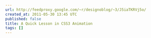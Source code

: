 ```yaml
---
url: http://feedproxy.google.com/~r/designoblog/~3/J5iaTKRVj5o/
created_at: 2011-05-30 13:45 UTC
published: false
title: A Quick Lesson in CSS3 Animation
tags: []
---
```



